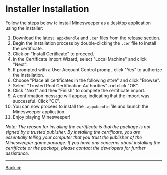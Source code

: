 # Installer Installation

Follow the steps below to install Minesweeper as a desktop application using the installer:

1. Download the latest `.appxbundle` and `.cer` files from the [release section](https://github.com/ManuelKlaer/windows-forms-minesweeper/releases/latest).
2. Begin the installation process by double-clicking the `.cer` file to install the certificate.
3. Click on "Install Certificate" to proceed.
4. In the Certificate Import Wizard, select "Local Machine" and click "Next".
5. If prompted with a User Account Control prompt, click "Yes" to authorize the installation.
6. Choose "Place all certificates in the following store" and click "Browse".
7. Select "Trusted Root Certification Authorities" and click "OK".
8. Click "Next" and then "Finish" to complete the certificate import.
9. A confirmation message will appear, indicating that the import was successful. Click "OK".
10. You can now proceed to install the `.appxbundle` file and launch the Minesweeper application.
11. Enjoy playing Minesweeper!

*Note: The reason for installing the certificate is that the package is not signed by a trusted publisher. By installing the certificate, you are essentially telling your computer that you trust the publisher of the Minesweeper game package. If you have any concerns about installing the certificate or the package, please contact the developers for further assistance.*

---
[Back =>](https://github.com/ManuelKlaer/windows-forms-minesweeper/blob/main/docs/download_choices.md)
